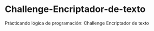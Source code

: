 # Challenge-Encriptador-de-texto
Prácticando lógica de programación: Challenge Encriptador de texto
